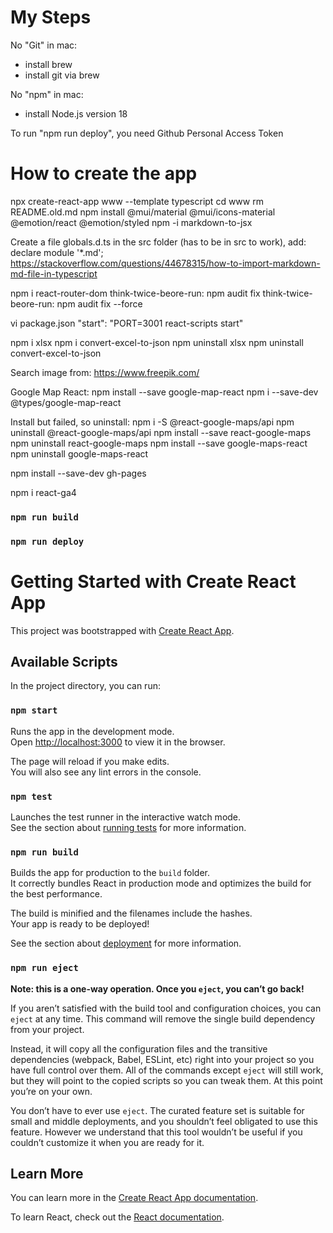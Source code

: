 
# My Steps
No "Git" in mac:
- install brew
- install git via brew

No "npm" in mac:
- install Node.js version 18

To run "npm run deploy", you need Github Personal Access Token

# How to create the app
npx create-react-app www --template typescript
cd www
rm README.old.md
npm install @mui/material @mui/icons-material @emotion/react @emotion/styled
npm -i markdown-to-jsx

Create a file globals.d.ts in the src folder (has to be in src to work), add:
declare module '*.md';
https://stackoverflow.com/questions/44678315/how-to-import-markdown-md-file-in-typescript

npm i react-router-dom
think-twice-beore-run: npm audit fix
think-twice-beore-run: npm audit fix --force

vi package.json
"start": "PORT=3001 react-scripts start"

npm i xlsx
npm i convert-excel-to-json
npm uninstall xlsx
npm uninstall convert-excel-to-json

Search image from:
https://www.freepik.com/

Google Map React:
npm install --save google-map-react
npm i --save-dev @types/google-map-react

Install but failed, so uninstall:
npm i -S @react-google-maps/api
npm uninstall @react-google-maps/api
npm install --save react-google-maps
npm uninstall react-google-maps
npm install --save google-maps-react
npm uninstall google-maps-react

npm install --save-dev gh-pages

npm i react-ga4

### `npm run build`
### `npm run deploy`

# Getting Started with Create React App

This project was bootstrapped with [Create React App](https://github.com/facebook/create-react-app).

## Available Scripts

In the project directory, you can run:

### `npm start`

Runs the app in the development mode.\
Open [http://localhost:3000](http://localhost:3000) to view it in the browser.

The page will reload if you make edits.\
You will also see any lint errors in the console.

### `npm test`

Launches the test runner in the interactive watch mode.\
See the section about [running tests](https://facebook.github.io/create-react-app/docs/running-tests) for more information.

### `npm run build`

Builds the app for production to the `build` folder.\
It correctly bundles React in production mode and optimizes the build for the best performance.

The build is minified and the filenames include the hashes.\
Your app is ready to be deployed!

See the section about [deployment](https://facebook.github.io/create-react-app/docs/deployment) for more information.

### `npm run eject`

**Note: this is a one-way operation. Once you `eject`, you can’t go back!**

If you aren’t satisfied with the build tool and configuration choices, you can `eject` at any time. This command will remove the single build dependency from your project.

Instead, it will copy all the configuration files and the transitive dependencies (webpack, Babel, ESLint, etc) right into your project so you have full control over them. All of the commands except `eject` will still work, but they will point to the copied scripts so you can tweak them. At this point you’re on your own.

You don’t have to ever use `eject`. The curated feature set is suitable for small and middle deployments, and you shouldn’t feel obligated to use this feature. However we understand that this tool wouldn’t be useful if you couldn’t customize it when you are ready for it.

## Learn More

You can learn more in the [Create React App documentation](https://facebook.github.io/create-react-app/docs/getting-started).

To learn React, check out the [React documentation](https://reactjs.org/).
